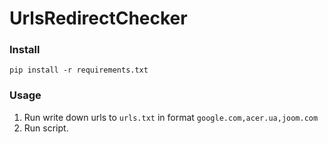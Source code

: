 # UrlsRedirectChecker

### Install
```
pip install -r requirements.txt
```
### Usage
1. Run write down urls to ``urls.txt`` in format ``google.com,acer.ua,joom.com``
2. Run script.